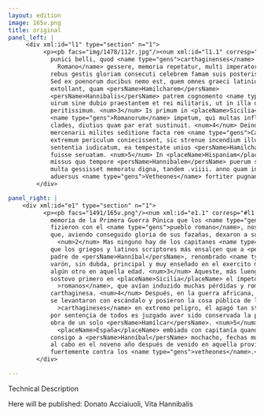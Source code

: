 ```yaml
---
layout: edition
image: 165v.png
title: original
panel_left: |
     <div xml:id="l1" type="section" n="1">
          <p><pb facs="img/1478/112r.jpg"/><num xml:id="l1.1" corresp="#e1.1">1.1</num> Si primi
            punici belli, quod <name type="gens">carthaginenses</name> cum <name type="gens">populo
              Romano</name> gessere, memoria repetatur, multi imperatores nobis ocurrent, qui ex
            rebus gestis gloriam consecuti celebrem famam suis posteris reliquerunt. <num>2</num>
            Sed ex poenorum ducibus nemo est, quem omnes graeci latinique scriptores magis
            extollant, quam <persName>Hamilcharem</persName>
            <persName>Hannibalis</persName> patrem cognomento <name type="surname">Barcham</name>
            uirum sine dubio praestantem et rei militaris, ut in illa quisque aetate poterat,
            peritissimum. <num>3</num> Is primum in <placeName>Sicilia</placeName>
            <name type="gens">Romanorum</name> impetum, qui multas inflixerant suae reipublicae
            clades, diutius quam par erat sustinuit. <num>4</num> Deinde Aphrico bello cum
            mercenarii milites seditione facta rem <name type="gens">Carthaginensium</name> in
            extremum periculum coniecissent, sic strenue incendium illud restinxit, ut sit omnium
            sententia iudicatum, ea tempestate unius <persName>Hamilcharis</persName> opera patriam
            fuisse seruatam. <num>5</num> In <placeName>Hispaniam</placeName> post haec cum imperio
            missus quo tempore <persName>Hannibalem</persName> puerum secum duxisse traditur, cum
            multa gessisset memoratu digna, tandem .viiii. anno quam in eam prouinciam uenerat,
            aduersus <name type="gens">Vetheones</name> fortiter pugnans interiit.</p>
        </div>

panel_right: |
    <div xml:id="e1" type="section" n="1">
          <p><pb facs="1491/165v.png"/><num xml:id="e1.1" corresp="#l1.1">1.1</num> Si se repite la
            memoria de la Primera Guerra Púnica que los <name type="gens">carthagineses</name>
            fizieron con el <name type="gens">pueblo romano</name>, nos occurrirán muchos capitanes
            que, aviendo conseguido gloria de sus fazañas, dexaron a sus successores honrosa fama.
              <num>2</num> Mas ninguno hay de los capitanes <name type="gens">carthagineses</name>
            que los griegos y latinos scriptores más ensalçen que a <persName>Hamílcar</persName>,
            padre de <persName>Hanníbal</persName>, renombrado <name type="surname">Barcha</name>,
            varón, sin dubda, principal y muy enseñado en el exercito militar como podiera aver
            algún otro en aquella edad. <num>3</num> Aqueste, más luengamente que la razón quería,
            sostovo primero en <placeName>Sicilia</placeName> el ímpeto de los <name type="gens"
              >romanos</name>, que avían induzido muchas pérdidas y rompimientos a su república
            carthaginesa. <num>4</num> Después, en la guerra africana, quando los guerreros soldados
            se levantaron con escándalo y posieron la cosa pública de los <name type="gens"
              >carthagineses</name> en extremo peligro, él apagó tan strenuamente aquel fuego, que
            por sentençia de todos es juzgado aver sido conservada la patria en aquel tiempo por
            obra de un solo <persName>Hamílcar</persName>. <num>5</num> Después d'esto, en
              <placeName>España</placeName> embiado con capitanía quando se cuenta aver levado
            consigo a <persName>Hanníbal</persName> mochacho, fechas muchas cosas dignas de memoria,
            al cabo en el noveno año después de venido en aquella provincia, murió peleando
            fuertemente contra los <name type="gens">vetheones</name>.</p>
        </div>

---
```


Technical Description

Here will be published: Donato Acciaiuoli, Vita Hannibalis

